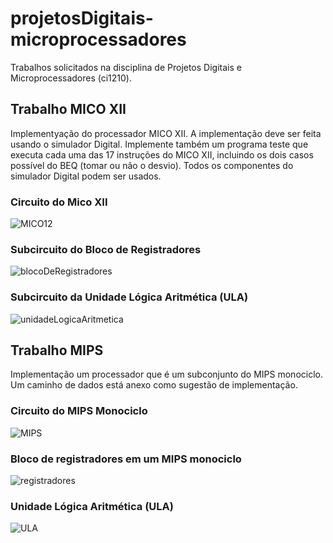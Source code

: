 # projetosDigitais-microprocessadores
Trabalhos solicitados na disciplina de Projetos Digitais e Microprocessadores (ci1210).

## Trabalho MICO XII
Implementyação do processador MICO XII. A implementação deve ser feita usando o simulador Digital. Implemente também um programa teste que executa cada uma das 17 instruções do MICO XII, incluindo os dois casos possível do BEQ (tomar ou não o desvio).
Todos os componentes do simulador Digital podem ser usados.

### Circuito do Mico XII
![MICO12](https://github.com/JulianaZambon/projetosDigitais-microprocessadores/assets/64793722/530b74e1-6e2b-4473-a209-04374af2b223)

### Subcircuito do Bloco de Registradores
![blocoDeRegistradores](https://github.com/JulianaZambon/projetosDigitais-microprocessadores/assets/64793722/ad49c739-c016-45b5-823e-8ec9cb96acba)

### Subcircuito da Unidade Lógica Aritmética (ULA)

![unidadeLogicaAritmetica](https://github.com/JulianaZambon/projetosDigitais-microprocessadores/assets/64793722/d046e330-4f5c-4683-808c-c97c57d697d7)

## Trabalho MIPS
Implementação um processador que é um subconjunto do MIPS monociclo. Um caminho de dados está anexo como sugestão de implementação.

### Circuito do MIPS Monociclo
![MIPS](https://github.com/JulianaZambon/projetosDigitais-microprocessadores/assets/64793722/585dec5a-d9ff-4dfa-bc78-1d5154a58253)



### Bloco de registradores em um MIPS monociclo
![registradores](https://github.com/JulianaZambon/projetosDigitais-microprocessadores/assets/64793722/ff426290-d937-4829-a45d-1901f32295d6)



### Unidade Lógica Aritmética (ULA)
![ULA](https://github.com/JulianaZambon/projetosDigitais-microprocessadores/assets/64793722/2581fe49-c98e-47cb-80fa-f6258ef2ecd2)






